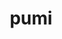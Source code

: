 ---
title: "pumi"
layout: cache
categories: [package, v0.18.0]
meta: {"versions": ["2.2.7"], "compilers": ["gcc@=7.5.0"], "oss": ["ubuntu18.04"], "platforms": ["linux"], "targets": ["x86_64"], "stacks": ["e4s", "root"], "num_specs": 1, "num_specs_by_stack": {"e4s": 1, "root": 1}}
spec_details: [{"hash": "kq6cz3yhqcuz2a7dzyqlyx3e65uk3umr", "compiler": "gcc@=7.5.0", "versions": ["2.2.7"], "os": "ubuntu18.04", "platform": "linux", "target": "x86_64", "variants": ["build_type=RelWithDebInfo", "~fortran", "~int64", "~ipo", "~shared", "simmodsuite=none", "+simmodsuite_version_check", "~testing", "~zoltan"], "stacks": ["e4s", "root"], "size": "-", "tarball": "https://binaries.spack.io/releases/v0.18.0/build_cache/linux-ubuntu18.04-x86_64/gcc-7.5.0/pumi-2.2.7/linux-ubuntu18.04-x86_64-gcc-7.5.0-pumi-2.2.7-kq6cz3yhqcuz2a7dzyqlyx3e65uk3umr.spack"}]
---